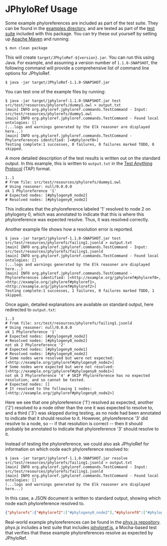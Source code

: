 # JPhyloRef Usage

Some example phyloreferences are included as part of the test suite. They can be found in the
[examples directory], and are tested as part of the [test suite] included with this package.
You can try these out yourself by setting up [Apache Maven] and running:

```console
$ mvn clean package
```

This will create `target/JPhyloRef-${version}.jar`. You can run this using Java. For example, and assuming a version
number of `1.1.0-SNAPSHOT`, the following command will provide a comprehensive list of command line options for JPhyloRef.

```console
$ java -jar target/JPhyloRef-1.1.0-SNAPSHOT.jar
```

You can test one of the example files by running:

```console
$ java -jar target/jphyloref-1.1.0-SNAPSHOT.jar test src/test/resources/phylorefs/dummy1.owl > output.txt
[main] INFO org.phyloref.jphyloref.commands.TestCommand - Input: src/test/resources/phylorefs/dummy1.owl
[main] INFO org.phyloref.jphyloref.commands.TestCommand - Found local ontologies: []
(...logs and warnings generated by the Elk reasoner are displayed here...)
[main] INFO org.phyloref.jphyloref.commands.TestCommand - Phyloreferences identified: [<#phyloref0>]
Testing complete:1 successes, 0 failures, 0 failures marked TODO, 0 skipped.
```

A more detailed description of the test results is written out on the standard output. In this example,
this is written to `output.txt` in the [Test Anything Protocol] (TAP) format.

```console
1..1
# From file: src/test/resources/phylorefs/dummy1.owl
# Using reasoner: null/0.0.0.0
ok 1 Phyloreference '1'
# Expected nodes: [#phylogeny0_node2]
# Resolved nodes: [#phylogeny0_node2]
```

This indicates that the phyloreference labeled '1' resolved to node 2 on phylogeny 0, which was annotated to
indicate that this is where this phyloreference was expected resolve. Thus, it was resolved correctly.

Another example file shows how a resolution error is reported.

```console
$ java -jar target/jphyloref-1.1.0-SNAPSHOT.jar test src/test/resources/phylorefs/failing1.jsonld > output.txt
[main] INFO org.phyloref.jphyloref.commands.TestCommand - Input: src/test/resources/phylorefs/failing1.jsonld
[main] INFO org.phyloref.jphyloref.commands.TestCommand - Found local ontologies: []
(...logs and warnings generated by the Elk reasoner are displayed here...)
[main] INFO org.phyloref.jphyloref.commands.TestCommand - Phyloreferences identified: [<http://example.org/jphyloref#phyloref0>, <http://example.org/jphyloref#phyloref1>, <http://example.org/jphyloref#phyloref2>]
Testing complete:1 successes, 1 failures, 0 failures marked TODO, 1 skipped.
```

Once again, detailed explanations are available on standard output, here redirected to `output.txt`:

```console
1..3
# From file: src/test/resources/phylorefs/failing1.jsonld
# Using reasoner: null/0.0.0.0
ok 1 Phyloreference '1'
# Expected nodes: [#phylogeny0_node2]
# Resolved nodes: [#phylogeny0_node2]
not ok 2 Phyloreference '2'
# Expected nodes: [#phylogeny0_node1]
# Resolved nodes: [#phylogeny0_node2]
# Some nodes were resolved but were not expected: [<http://example.org/jphyloref#phylogeny0_node2>]
# Some nodes were expected but were not resolved: [<http://example.org/jphyloref#phylogeny0_node1>]
not ok 3 Phyloreference '4' # SKIP Phyloreference has no expected resolution, and so cannot be tested.
# Expected nodes: []
# It resolved to the following 1 nodes: [<http://example.org/jphyloref#phylogeny0_node2>]
```

Here we see that one phyloreference ('1') resolved as expected, another ('2') resolved to a node other than the one it
was expected to resolve to, and a third ('3') was skipped during testing, as no node had been annotated to indicate that
it should resolve to it. However, phyloreference '3' did resolve to a node, so -- if that resolution is correct -- then
it should probably be annotated to indicate that phyloreference '3' should resolve to it.

Instead of testing the phyloreference, we could also ask JPhyloRef for information on which node each
phyloreference resolved to:

```console
$ java -jar target/jphyloref-1.1.0-SNAPSHOT.jar resolve src/test/resources/phylorefs/failing1.jsonld > output.txt
[main] INFO org.phyloref.jphyloref.commands.TestCommand - Input: src/test/resources/phylorefs/failing1.jsonld
[main] INFO org.phyloref.jphyloref.commands.TestCommand - Found local ontologies: []
(...logs and warnings generated by the Elk reasoner are displayed here...)
```

In this case, a JSON document is written to standard output, showing which node each phyloreference resolved to.

```json
{"phylorefs":{"#phyloref2":["#phylogeny0_node2"],"#phyloref0":["#phylogeny0_node2"],"#phyloref1":["#phylogeny0_node2"]}}
```

Real-world example phyloreferences can be found in the [phyx.js repository]. phyx.js includes a
test suite that includes [jphyloref.js], a Mocha-based test that verifies that these example
phyloreferences resolve as expected by JPhyloRef.


  [Apache Maven]: https://maven.apache.org/
  [examples directory]: ./src/test/resources/phylorefs
  [test suite]: ./src/test/java/org/phyloref/jphyloref
  [Test Anything Protocol]: http://testanything.org/
  [phyx.js repository]: https://github.com/phyloref/phyx.js/tree/master/test/examples
  [jphyloref.js]: https://github.com/phyloref/phyx.js/blob/master/test/jphyloref.js
